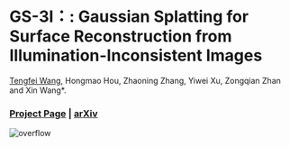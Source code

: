 # GS-3I：: Gaussian Splatting for Surface Reconstruction from Illumination-Inconsistent Images
[Tengfei Wang](https://github.com/TFwang-9527), Hongmao Hou, Zhaoning Zhang, Yiwei Xu, Zongqian Zhan and Xin Wang*.
### [Project Page](https://tfwang-9527.github.io/GS-3I/) | [arXiv](https://arxiv.org/abs/2503.12335)
![overflow](https://github.com/user-attachments/assets/6320dc3d-f9a8-4258-aeeb-06f3a4a90f27)

